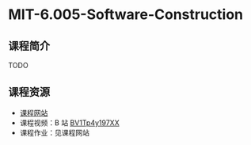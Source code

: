 # MIT-6.005-Software-Construction

## 课程简介

TODO

## 课程资源

- [课程网站](https://ocw.mit.edu/courses/electrical-engineering-and-computer-science/6-005-software-construction-spring-2016/index.htm)
- 课程视频：B 站 [BV1Tp4y197XX](https://www.bilibili.com/video/BV1Tp4y197XX)
- 课程作业：见课程网站

